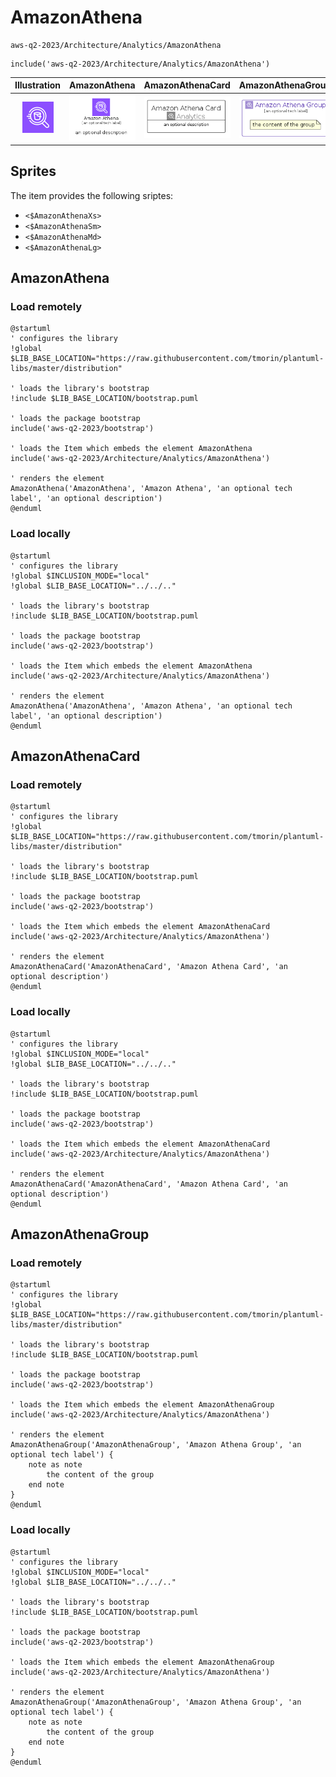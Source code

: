 # AmazonAthena


```text
aws-q2-2023/Architecture/Analytics/AmazonAthena
```

```text
include('aws-q2-2023/Architecture/Analytics/AmazonAthena')
```



| Illustration | AmazonAthena | AmazonAthenaCard | AmazonAthenaGroup |
| :---: | :---: | :---: | :---: |
| ![illustration for Illustration](../../../aws-q2-2023/Architecture/Analytics/AmazonAthena.png) | ![illustration for AmazonAthena](../../../aws-q2-2023/Architecture/Analytics/AmazonAthena.Local.png) | ![illustration for AmazonAthenaCard](../../../aws-q2-2023/Architecture/Analytics/AmazonAthenaCard.Local.png) | ![illustration for AmazonAthenaGroup](../../../aws-q2-2023/Architecture/Analytics/AmazonAthenaGroup.Local.png) |



## Sprites
The item provides the following sriptes:

- `<$AmazonAthenaXs>`
- `<$AmazonAthenaSm>`
- `<$AmazonAthenaMd>`
- `<$AmazonAthenaLg>`





## AmazonAthena

### Load remotely
```plantuml
@startuml
' configures the library
!global $LIB_BASE_LOCATION="https://raw.githubusercontent.com/tmorin/plantuml-libs/master/distribution"

' loads the library's bootstrap
!include $LIB_BASE_LOCATION/bootstrap.puml

' loads the package bootstrap
include('aws-q2-2023/bootstrap')

' loads the Item which embeds the element AmazonAthena
include('aws-q2-2023/Architecture/Analytics/AmazonAthena')

' renders the element
AmazonAthena('AmazonAthena', 'Amazon Athena', 'an optional tech label', 'an optional description')
@enduml
```

### Load locally
```plantuml
@startuml
' configures the library
!global $INCLUSION_MODE="local"
!global $LIB_BASE_LOCATION="../../.."

' loads the library's bootstrap
!include $LIB_BASE_LOCATION/bootstrap.puml

' loads the package bootstrap
include('aws-q2-2023/bootstrap')

' loads the Item which embeds the element AmazonAthena
include('aws-q2-2023/Architecture/Analytics/AmazonAthena')

' renders the element
AmazonAthena('AmazonAthena', 'Amazon Athena', 'an optional tech label', 'an optional description')
@enduml
```

## AmazonAthenaCard

### Load remotely
```plantuml
@startuml
' configures the library
!global $LIB_BASE_LOCATION="https://raw.githubusercontent.com/tmorin/plantuml-libs/master/distribution"

' loads the library's bootstrap
!include $LIB_BASE_LOCATION/bootstrap.puml

' loads the package bootstrap
include('aws-q2-2023/bootstrap')

' loads the Item which embeds the element AmazonAthenaCard
include('aws-q2-2023/Architecture/Analytics/AmazonAthena')

' renders the element
AmazonAthenaCard('AmazonAthenaCard', 'Amazon Athena Card', 'an optional description')
@enduml
```

### Load locally
```plantuml
@startuml
' configures the library
!global $INCLUSION_MODE="local"
!global $LIB_BASE_LOCATION="../../.."

' loads the library's bootstrap
!include $LIB_BASE_LOCATION/bootstrap.puml

' loads the package bootstrap
include('aws-q2-2023/bootstrap')

' loads the Item which embeds the element AmazonAthenaCard
include('aws-q2-2023/Architecture/Analytics/AmazonAthena')

' renders the element
AmazonAthenaCard('AmazonAthenaCard', 'Amazon Athena Card', 'an optional description')
@enduml
```

## AmazonAthenaGroup

### Load remotely
```plantuml
@startuml
' configures the library
!global $LIB_BASE_LOCATION="https://raw.githubusercontent.com/tmorin/plantuml-libs/master/distribution"

' loads the library's bootstrap
!include $LIB_BASE_LOCATION/bootstrap.puml

' loads the package bootstrap
include('aws-q2-2023/bootstrap')

' loads the Item which embeds the element AmazonAthenaGroup
include('aws-q2-2023/Architecture/Analytics/AmazonAthena')

' renders the element
AmazonAthenaGroup('AmazonAthenaGroup', 'Amazon Athena Group', 'an optional tech label') {
    note as note
        the content of the group
    end note
}
@enduml
```

### Load locally
```plantuml
@startuml
' configures the library
!global $INCLUSION_MODE="local"
!global $LIB_BASE_LOCATION="../../.."

' loads the library's bootstrap
!include $LIB_BASE_LOCATION/bootstrap.puml

' loads the package bootstrap
include('aws-q2-2023/bootstrap')

' loads the Item which embeds the element AmazonAthenaGroup
include('aws-q2-2023/Architecture/Analytics/AmazonAthena')

' renders the element
AmazonAthenaGroup('AmazonAthenaGroup', 'Amazon Athena Group', 'an optional tech label') {
    note as note
        the content of the group
    end note
}
@enduml
```

